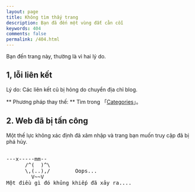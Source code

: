 ```yaml
---
layout: page
title: Không tìm thấy trang
description: Bạn đã đến một vùng đất cằn cỗi
keywords: 404
comments: false
permalink: /404.html
---
```


Bạn đến trang này, thường là vì hai lý do.

## 1, lỗi liên kết

Lý do: Các liên kết cũ bị hỏng do chuyển địa chỉ blog.

** Phương pháp thay thế: ** Tìm trong 「[Categories](/categories/)」。

## 2. Web đã bị tấn công

Một thế lực không xác định đã xâm nhập và trang bạn muốn truy cập đã bị phá hủy.

<!----------------------------------------------------------------
         mm
      /^(  )^\                     Ascii arts included in this page:
      \,(..),/                     - R2D2, provided by: http://www.chris.com/
        V~~V                       - Texts, generated from: http://www.network-science.de/ascii/
                                   http:// cnfeat.github.io

------------------------------------------------------------------>

  <style>
    pre {
          background: none;
          border: none;
    }
  </style>

  <pre>         
---x-----mm--
      /^(  )^\
      \,(..),/        Oops...
        V~~V                     
Một điều gì đó khủng khiếp đã xảy ra....
    </pre>
